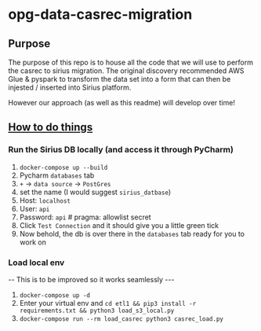 # opg-data-casrec-migration

## Purpose

The purpose of this repo is to house all the code that we will use to perform the casrec to sirius migration.
The original discovery recommended AWS Glue & pyspark to transform the data set into a form that can then be
injested / inserted into Sirius platform.

However our approach (as well as this readme) will develop over time!



## <u>How to do things</u>

### Run the Sirius DB locally (and access it through PyCharm)

1. `docker-compose up --build`
2. Pycharm `databases` tab
3. `+` -> `data source` -> `PostGres`
4. set the name (I would suggest `sirius_datbase`)
5. Host: `localhost`
6. User: `api`
7. Password: `api` # pragma: allowlist secret
8. Click `Test Connection` and it should give you a little green tick
9. Now behold, the db is over there in the `databases` tab ready for you to work on

### Load local env

-- This is to be improved so it works seamlessly ---

1. `docker-compose up -d`
2. Enter your virtual env and `cd etl1 && pip3 install -r requirements.txt && python3 load_s3_local.py`
3. `docker-compose run --rm load_casrec python3 casrec_load.py`
